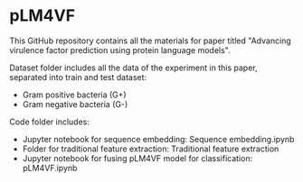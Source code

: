 # pLM4VF

This GitHub repository contains all the materials for paper titled "Advancing virulence factor prediction using protein language models".

Dataset folder includes all the data of the experiment in this paper, separated into train and test dataset:
- Gram positive bacteria (G+)
- Gram negative bacteria (G-)

Code folder includes:
- Jupyter notebook for sequence embedding: Sequence embedding.ipynb
- Folder for traditional feature extraction: Traditional feature extraction
- Jupyter notebook for fusing pLM4VF model for classification: pLM4VF.ipynb
